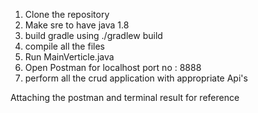 1. Clone the repository
2. Make sre to have java 1.8
3. build gradle using ./gradlew build
4. compile all the files
5. Run MainVerticle.java
6. Open Postman for localhost port no : 8888
7. perform all the crud application with appropriate Api's
   
 Attaching the postman and terminal result for reference
  
